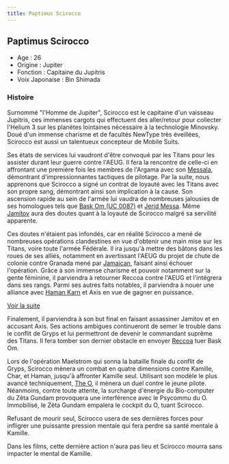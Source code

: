 ```yaml
---
title: Paptimus Scirocco
---
```


Paptimus Scirocco
-----------------





* Age : 26
* Origine : Jupiter
* Fonction : Capitaine du Jupitris
* Voix Japonaise : Bin Shimada


### Histoire


Surnommé "l'Homme de Jupiter", Scirocco est le capitaine d'un vaisseau Jupitris, ces immenses cargots qui effectuent des aller/retour pour collecter l'Helium 3 sur les planètes lointaines nécessaire à la technologie Minovsky. Doué d'un immense charisme et de facultés NewType très éveillées, Scirocco est aussi un talentueux concepteur de Mobile Suits. 


Ses états de services lui vaudront d'être convoqué par les Titans pour les assister durant leur guerre contre l'AEUG. Il fera la rencontre de celle-ci en affrontant une première fois les membres de l'Argama avec son [Messala](uc/zeta-gundam/pmx-000-messala.html), démontrant d'impressionnantes tactiques de pilotage. Par la suite, nous apprenons que Scirocco a signé un contrat de loyauté avec les Titans avec son propre sang, démontrant ainsi son implication à la cause. Son ascension rapide au sein de l'armée lui vaudra de nombreuses jalousies de ses homologues tels que [Bask Om (UC 0087)](uc/zeta-gundam/bask-om.html) et [Jerid Messa](uc/zeta-gundam/jerid-messa.html). Même [Jamitov](uc/zeta-gundam/jamitov-hymen.html) aura des doutes quant à la loyauté de Scirocco malgré sa servilité apparente. 


Ces doutes n'étaient pas infondés, car en réalité Scirocco a mené de nombreuses opérations clandestines en vue d'obtenir une main mise sur les Titans, voire toute l'armée Fédérale. Il ira jusqu'à mettre des bâtons dans les roues de ses alliés, notamment en avertissant l'AEUG du projet de chute de colonie contre Granada mené par [Jamaican](uc/zeta-gundam/jamaican-daninghan.html), faisant ainsi échouer l'opération. Grâce à son immense charisme et pouvoir notamment sur la gente féminine, il parviendra à retourner Reccoa contre l'AEUG et l'intégrera dans ses rangs. Parmi ses autres faits notables, il parviendra à nouer une alliance avec [Haman Karn](uc/zeta-gundam/haman-kahn.html) et Axis en vue de gagner en puissance. 


[Voir la suite](javascript:spoiler();)


Finalement, il parviendra à son but final en faisant assassiner Jamitov et en accusant Axis. Ses actions ambigues continueront de semer le trouble dans le conflit de Gryps et lui permettront de devenir le commandant suprême des Titans. Il fera tomber son dernier obstacle en envoyer [Reccoa](uc/zeta-gundam/reccoa-londe.html) tuer Bask Om. 


Lors de l'opération Maelstrom qui sonna la bataille finale du conflit de Gryps, Scirocco mènera un combat en quatre dimensions contre Kamille, Char, et Haman, jusqu'à affronter Kamille seul. Utilisant son modèle le plus avancé techniquement, [The O](uc/gundam-the-origin/gundam-the-origin.html), il mènera un duel contre le jeune pilote. Néanmoins, contre toute attente, la surcharge d'énergie du Bio-computer du Zêta Gundam provoquera une interférence avec le Psycommu du O. Immobilisé, le Zêta Gundam empalera le cockpit du O, tuant Scirocco. 


Refusant de mourir seul, Scirocco usera de ses dernières forces pour infligrer une puissante pression mentale qui fera perdre sa santé mentale à Kamille. 


Dans les films, cette dernière action n'aura pas lieu et Scirocco mourra sans impacter le mental de Kamille. 



